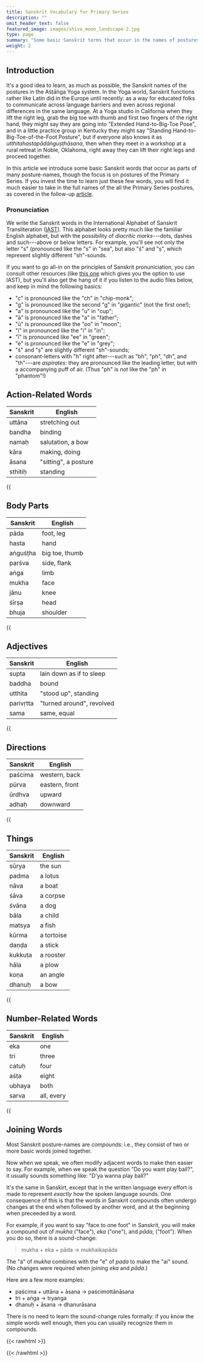 ```yaml
---
title: Sanskrit Vocabulary for Primary Series
description: ""
omit_header_text: false
featured_image: images/shiva_moon_landscape-2.jpg
type: page
summary: "Some basic Sanskrit terms that occur in the names of postures, especially in the Primary Series."
weight: 2
---
```


## Introduction

It's a good idea to learn, as much as possible, the Sanskrit names of the postures in the Aśṭāṅga Yoga system.  In the Yoga world, Sanskrit functions rather like Latin did in the Europe until recently:  as a way for educated folks to communicate across language barriers and even across regional differences in the same language.  At a Yoga studio in California when they lift the right leg, grab the big toe with thumb and first two fingers of the right hand, they might say they are going into "Extended Hand-to-Big-Toe Pose", and in a little practice group in Kentucky they might say "Standing Hand-to-Big-Toe-of-the-Foot Posture", but if everyone also knows it as *utthitahastapādāṅguṣṭhāsana*, then when they meet in a workshop at a rural retreat in Noble, Oklahoma, right away they can lift their right legs and proceed together.

In this article we introduce some basic Sanskrit words that occur as parts of many posture-names, though the focus is on postures of the Primary Series.  If you invest the time to learn just these few words, you will find it much easier to take in the full names of the all the Primary Series postures, as covered in the follow-up <a href="articles/primary/">article</a>.

### Pronunciation

We write the Sanskrit words in the International Alphabet of Sanskrit Transliteration (<a href="https://en.wikipedia.org/wiki/International_Alphabet_of_Sanskrit_Transliteration" target="_blank">IAST</a>). This alphabet looks pretty much like the familiar English alphabet, but with the possibility of *diacritic marks*---dots, dashes and such---above or below letters.  For example, you'll see not only the letter "s" (pronounced like the "s" in "sea", but also "ś" and "ṣ", which represent slightly different "sh"-sounds.

If you want to go all-in on the principles of Sanskrit pronuniciation, you can consult other resources (like <a href="https://learnsanskrit.org/sounds/" target="_blank">this one</a> which gives you the option to use IAST), but you'll also get the hang of it if you listen to the audio files below, and keep in mind the following basics:

* "c" is pronounced like the "ch" in "chip-monk";
* "g" is pronounced like the second "g" in "gigantic" (not the first one!);
* "a" is pronounced like the "u" in "cup";
* "ā" is pronounced like the "a" in "father";
* "ū" is pronounced like the "oo" in "moon";
* "i" in pronounced like the "i" in "in";
* "ī" is pronounced like "ee" in "green";
* "e" is pronounced like the "e" in "grey";
* "ś" and "ṣ" are slightly different "sh"-sounds;
* consonant-letters with "h" right after---such as "bh", "ph", "dh", and "th"---are *aspirates*:  they are pronounced like the leading letter, but with a accompanying puff of air.  (Thus "ph" is *not* like the "ph" in "phantom"!)

## Action-Related Words

Sanskrit | English
-------- | ----------
uttāna | stretching out
bandha | binding
namaḥ | salutation, a bow
kāra | making, doing
āsana | "sitting", a posture
sthitiḥ | standing

{{<audio src="/audio/terms/action.m4a" span="3" title="Pronunciation">}}

## Body Parts

Sanskrit | English
-------- | ----------
pāda | foot, leg
hasta | hand
aṅguśṭha | big toe, thumb
parśva | side, flank
aṅga | limb
mukha | face
jānu | knee
śīrṣa | head
bhuja | shoulder

{{<audio src="/audio/terms/body.m4a" span="3" title="Pronunciation">}}


## Adjectives

Sanskrit | English
-------- | ----------
supta | lain down as if to sleep
baddha | bound
utthita | "stood up", standing
parivṛtta | "turned around", revolved
sama | same, equal

{{<audio src="/audio/terms/adjectives.m4a" span="3" title="Pronunciation">}}


## Directions

Sanskrit | English
-------- | ----------
paścima | western, back
pūrva | eastern, front
ūrdhva | upward
adhaḥ | downward

{{<audio src="/audio/terms/directions.m4a" span="3" title="Pronunciation">}}


## Things

Sanskrit | English
-------- | ----------
sūrya | the sun
padma | a lotus
nāva | a boat
śāva | a corpse
śvāna | a dog
bāla | a child
matsya | a fish
kūrma | a tortoise
daṇḍa | a stick
kukkuṭa | a rooster
hāla | a plow
koṇa | an angle
dhanuḥ | a bow

{{<audio src="/audio/terms/things.m4a" span="3" title="Pronunciation">}}

## Number-Related Words

Sanskrit | English
-------- | ----------
eka | one
tri | three
catuḥ | four
aśṭa | eight
ubhaya | both
sarva | all, every

{{<audio src="/audio/terms/number.m4a" span="3" title="Pronunciation">}}


## Joining Words

Most Sanskrit posture-names are *compounds*:  i.e., they consist of two or more basic words joined together.

Now when we speak, we often modify adjacent words to make then easier to say.  For example, when we speak the question "Do you want play ball?", it usually sounds something like: "D'ya wanna play ball?"

It's the same in Sanskirt, except that in the written language every effort is made to represent *exactly* how the spoken language sounds.  One consequence of this is that the words in Sanskrit compounds often undergo changes at the end when followed by another word, and at the beginning when preceeded by a word.

For example, if you want to say "face to one foot" in Sanskrit, you will make a compound out of *mukha* ("face"), *eka* ("one"), and *pāda*, ("foot").  When you do so, there is a sound-change:

>mukha + eka + pāda -> mukhaikapāda

The "a" of *mukha* combines with the "e" of *pada* to make the "ai" sound. (No changes were required when joining *eka* and *pāda*.)

Here are a few more examples:

* paścima + uttāna + āsana -> paścimottānāsana
* tri + aṅga -> tryaṅga
* dhanuḥ + āsana -> dhanurāsana

There is no need to learn the sound-change rules formally:  if you know the simple words well enough, then you can usually recognize them in compounds.

{{< rawhtml >}}
<script>
    
/**************************************************
  * for tables where second column shows text when 
  * mouse hovers
  ************************************************/

function modifyColumn(table, columnIndex, language) {
    const headers = table.getElementsByTagName("th");
    headers[columnIndex].innerHTML = `${language} (click to hide)`;
    headers[columnIndex].addEventListener("click", function(e) {
        console.log("hello");
        const rows = table.getElementsByTagName('tr');
        for (let i = 0; i < rows.length; i++) {
            const cells = rows[i].getElementsByTagName('td');
            if (cells.length > columnIndex) {
              let elem = cells[columnIndex]
              let hidden = elem.style.visibility === "hidden";
              console.log(hidden);
              if (hidden) {
                elem.style.visibility = "visible";
                e.target.innerHTML = `${language} (click to hide)`;
              } else {
                elem.style.visibility = "hidden";
                e.target.innerHTML = `${language} (click to show)`;
              }
            }
          }
    });
    
  }

  const termTables = document.getElementsByTagName("table");
  for (let tab of termTables) {
    modifyColumn(tab, 0, "Sanskrit");
    modifyColumn(tab, 1, "English");
  }


</script>
{{< /rawhtml >}}

